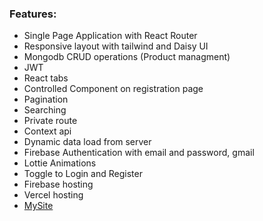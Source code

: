 ### Features:
* Single Page Application with React Router
* Responsive layout with tailwind and Daisy UI
* Mongodb CRUD operations (Product managment)
* JWT 
* React tabs
* Controlled Component on registration page
* Pagination
* Searching
* Private route
* Context api
* Dynamic data load from server
* Firebase Authentication with email and password, gmail
* Lottie Animations
* Toggle to Login and Register
* Firebase hosting
* Vercel hosting
* [MySite](https://toy-market-984db.web.app/)